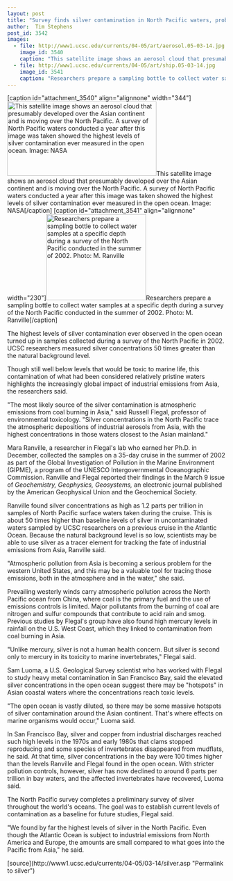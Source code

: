 ```yaml
---
layout: post
title: "Survey finds silver contamination in North Pacific waters, probably from industrial emissions in Asia"
author:  Tim Stephens
post_id: 3542
images:
  - file: http://www1.ucsc.edu/currents/04-05/art/aerosol.05-03-14.jpg
    image_id: 3540
    caption: "This satellite image shows an aerosol cloud that presumably developed over the Asian continent and is moving over the North Pacific. A survey of North Pacific waters conducted a year after this image was taken showed the highest levels of silver contamination ever measured in the open ocean. Image: NASA"
  - file: http://www1.ucsc.edu/currents/04-05/art/ship.05-03-14.jpg
    image_id: 3541
    caption: "Researchers prepare a sampling bottle to collect water samples at a specific depth during a survey of the North Pacific conducted in the summer of 2002. Photo: M. Ranville"
---
```


[caption id="attachment_3540" align="alignnone" width="344"]<a href="http://localhost/mysite/wp-content/uploads/2005/03/aerosol.05-03-14.jpg"><img class="size-full wp-image-3540" src="http://localhost/mysite/wp-content/uploads/2005/03/aerosol.05-03-14.jpg" alt="This satellite image shows an aerosol cloud that presumably developed over the Asian continent and is moving over the North Pacific. A survey of North Pacific waters conducted a year after this image was taken showed the highest levels of silver contamination ever measured in the open ocean. Image: NASA" width="344" height="171" /></a>This satellite image shows an aerosol cloud that presumably developed over the Asian continent and is moving over the North Pacific. A survey of North Pacific waters conducted a year after this image was taken showed the highest levels of silver contamination ever measured in the open ocean. Image: NASA[/caption]
[caption id="attachment_3541" align="alignnone" width="230"]<a href="http://localhost/mysite/wp-content/uploads/2005/03/ship.05-03-14.jpg"><img class="size-full wp-image-3541" src="http://localhost/mysite/wp-content/uploads/2005/03/ship.05-03-14.jpg" alt="Researchers prepare a sampling bottle to collect water samples at a specific depth during a survey of the North Pacific conducted in the summer of 2002. Photo: M. Ranville" width="230" height="198" /></a>Researchers prepare a sampling bottle to collect water samples at a specific depth during a survey of the North Pacific conducted in the summer of 2002. Photo: M. Ranville[/caption]
<a name="content" id="content"></a>
<p>
  The highest levels of silver contamination ever observed in the open ocean turned up in samples collected during a survey of the North Pacific in 2002. UCSC researchers measured silver concentrations 50 times greater than the natural background level.
</p>
<p>
  Though still well below levels that would be toxic to marine life, this contamination of what had been considered relatively pristine waters highlights the increasingly global impact of industrial emissions from Asia, the researchers said.
</p>
<p>
  "The most likely source of the silver contamination is atmospheric emissions from coal burning in Asia," said Russell Flegal, professor of environmental toxicology. "Silver concentrations in the North Pacific trace the atmospheric depositions of industrial aerosols from Asia, with the highest concentrations in those waters closest to the Asian mainland."
</p>
<p>
  Mara Ranville, a researcher in Flegal's lab who earned her Ph.D. in December, collected the samples on a 35-day cruise in the summer of 2002 as part of the Global Investigation of Pollution in the Marine Environment (GIPME), a program of the UNESCO Intergovernmental Oceanographic Commission. Ranville and Flegal reported their findings in the March 9 issue of <i>Geochemistry, Geophysics, Geosystems,</i> an electronic journal published by the American Geophysical Union and the Geochemical Society.
</p>
<p>
  Ranville found silver concentrations as high as 1.2 parts per trillion in samples of North Pacific surface waters taken during the cruise. This is about 50 times higher than baseline levels of silver in uncontaminated waters sampled by UCSC researchers on a previous cruise in the Atlantic Ocean. Because the natural background level is so low, scientists may be able to use silver as a tracer element for tracking the fate of industrial emissions from Asia, Ranville said.
</p>
<p>
  "Atmospheric pollution from Asia is becoming a serious problem for the western United States, and this may be a valuable tool for tracing those emissions, both in the atmosphere and in the water," she said.
</p>
<p>
  Prevailing westerly winds carry atmospheric pollution across the North Pacific ocean from China, where coal is the primary fuel and the use of emissions controls is limited. Major pollutants from the burning of coal are nitrogen and sulfur compounds that contribute to acid rain and smog. Previous studies by Flegal's group have also found high mercury levels in rainfall on the U.S. West Coast, which they linked to contamination from coal burning in Asia.
</p>
<p>
  "Unlike mercury, silver is not a human health concern. But silver is second only to mercury in its toxicity to marine invertebrates," Flegal said.
</p>
<p>
  Sam Luoma, a U.S. Geological Survey scientist who has worked with Flegal to study heavy metal contamination in San Francisco Bay, said the elevated silver concentrations in the open ocean suggest there may be "hotspots" in Asian coastal waters where the concentrations reach toxic levels.
</p>
<p>
  "The open ocean is vastly diluted, so there may be some massive hotspots of silver contamination around the Asian continent. That's where effects on marine organisms would occur," Luoma said.
</p>
<p>
  In San Francisco Bay, silver and copper from industrial discharges reached such high levels in the 1970s and early 1980s that clams stopped reproducing and some species of invertebrates disappeared from mudflats, he said. At that time, silver concentrations in the bay were 100 times higher than the levels Ranville and Flegal found in the open ocean. With stricter pollution controls, however, silver has now declined to around 6 parts per trillion in bay waters, and the affected invertebrates have recovered, Luoma said.
</p>
<p>
  The North Pacific survey completes a preliminary survey of silver throughout the world's oceans. The goal was to establish current levels of contamination as a baseline for future studies, Flegal said.
</p>
<p>
  "We found by far the highest levels of silver in the North Pacific. Even though the Atlantic Ocean is subject to industrial emissions from North America and Europe, the amounts are small compared to what goes into the Pacific from Asia," he said.
</p>
[source](http://www1.ucsc.edu/currents/04-05/03-14/silver.asp "Permalink to silver")
